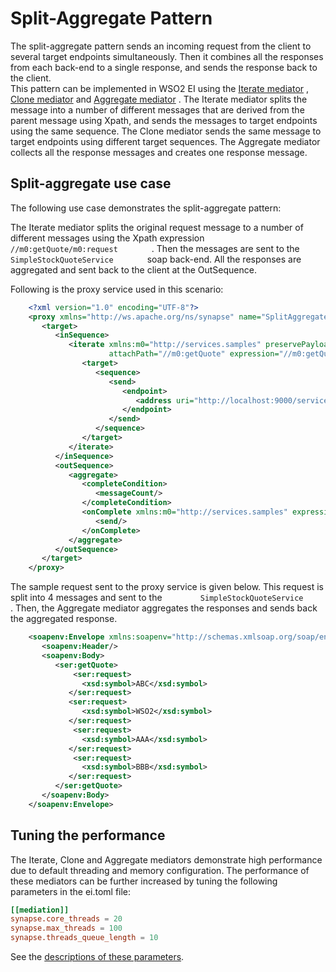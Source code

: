 # Split-Aggregate Pattern

The split-aggregate pattern sends an incoming request from the client to
several target endpoints simultaneously. Then it combines all the
responses from each back-end to a single response, and sends the
response back to the client.  
This pattern can be implemented in WSO2 EI using the [Iterate
mediator](https://docs.wso2.com/display/EI650/Iterate+Mediator) , [Clone
mediator](https://docs.wso2.com/display/EI650/Clone+Mediator) and
[Aggregate
mediator](https://docs.wso2.com/display/EI650/Aggregate+Mediator) . The
Iterate mediator splits the message into a number of different messages
that are derived from the parent message using Xpath, and sends the
messages to target endpoints using the same sequence. The Clone mediator
sends the same message to target endpoints using different target
sequences. The Aggregate mediator collects all the response messages and
creates one response message.

## Split-aggregate use case

The following use case demonstrates the split-aggregate pattern:

The Iterate mediator splits the original request message to a number of
different messages using the Xpath expression
`         //m0:getQuote/m0:request        ` . Then the messages are sent
to the `         SimpleStockQuoteService        ` soap back-end. All the
responses are aggregated and sent back to the client at the OutSequence.

Following is the proxy service used in this scenario:

``` xml
    <?xml version="1.0" encoding="UTF-8"?>
    <proxy xmlns="http://ws.apache.org/ns/synapse" name="SplitAggregateProxy" startOnLoad="true">
       <target>
          <inSequence>
             <iterate xmlns:m0="http://services.samples" preservePayload="true"
                      attachPath="//m0:getQuote" expression="//m0:getQuote/m0:request">
                <target>
                   <sequence>
                      <send>
                         <endpoint>
                            <address uri="http://localhost:9000/services/SimpleStockQuoteService"/>
                         </endpoint>
                      </send>
                   </sequence>
                </target>
             </iterate>
          </inSequence>
          <outSequence>
             <aggregate>
                <completeCondition>
                   <messageCount/>
                </completeCondition>
                <onComplete xmlns:m0="http://services.samples" expression="//m0:getQuoteResponse">
                   <send/>
                </onComplete>
             </aggregate>
          </outSequence>
       </target>
    </proxy>
```

The sample request sent to the proxy service is given below. This
request is split into 4 messages and sent to the
`         SimpleStockQuoteService        ` . Then, the Aggregate
mediator aggregates the responses and sends back the aggregated
response.

``` xml
    <soapenv:Envelope xmlns:soapenv="http://schemas.xmlsoap.org/soap/envelope/" xmlns:ser="http://services.samples" xmlns:xsd="http://services.samples/xsd">
       <soapenv:Header/>
       <soapenv:Body>
          <ser:getQuote>
              <ser:request>
                <xsd:symbol>ABC</xsd:symbol>
             </ser:request> 
             <ser:request>
                <xsd:symbol>WSO2</xsd:symbol>
             </ser:request>
              <ser:request>
                <xsd:symbol>AAA</xsd:symbol>
             </ser:request>  
              <ser:request>
                <xsd:symbol>BBB</xsd:symbol>
             </ser:request>
          </ser:getQuote>    
       </soapenv:Body>
    </soapenv:Envelope>
```

## Tuning the performance

The Iterate, Clone and Aggregate mediators demonstrate high performance
due to default threading and memory configuration. The performance of
these mediators can be further increased by tuning the following
parameters in the ei.toml file:

```toml
[[mediation]]
synapse.core_threads = 20
synapse.max_threads = 100
synapse.threads_queue_length = 10
```

See the [descriptions of these parameters](../../../references/config-catalog/#mediation-process).
